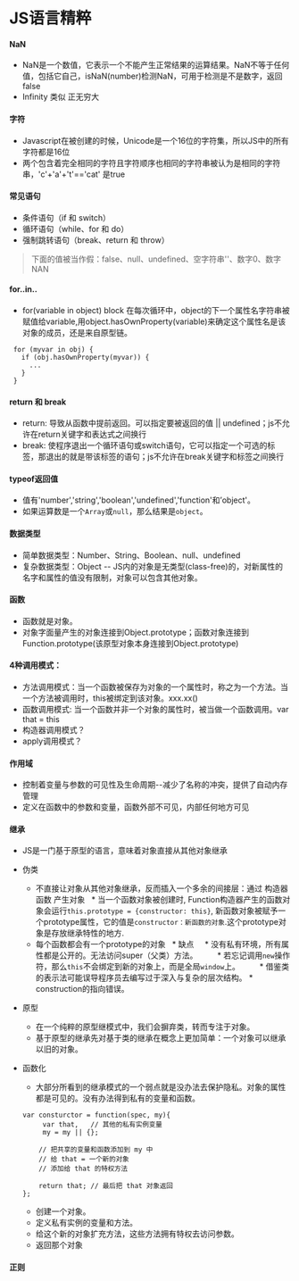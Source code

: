 # JS语言精粹

#### NaN

 * NaN是一个数值，它表示一个不能产生正常结果的运算结果。NaN不等于任何值，包括它自己，isNaN(number)检测NaN，可用于检测是不是数字，返回false
 * Infinity 类似 正无穷大


#### 字符

 * Javascript在被创建的时候，Unicode是一个16位的字符集，所以JS中的所有字符都是16位
 * 两个包含着完全相同的字符且字符顺序也相同的字符串被认为是相同的字符串，'c'+'a'+'t'=='cat' 是true


#### 常见语句

 * 条件语句（if 和 switch）
 * 循环语句（while、for 和 do）
 * 强制跳转语句（break、return 和 throw）
> 下面的值被当作假：false、null、undefined、空字符串''、数字0、数字NAN


#### for..in..

 * for(variable in object) block 在每次循环中，object的下一个属性名字符串被赋值给variable,用object.hasOwnProperty(variable)来确定这个属性名是该对象的成员，还是来自原型链。 
 ```
  for (myvar in obj) {
    if (obj.hasOwnProperty(myvar)) {
      ...
    } 
  }
 ```


#### return 和 break

 * return: 导致从函数中提前返回。可以指定要被返回的值 || undefined；js不允许在return关键字和表达式之间换行
 * break: 使程序退出一个循环语句或switch语句，它可以指定一个可选的标签，那退出的就是带该标签的语句；js不允许在break关键字和标签之间换行


#### typeof返回值

 * 值有'number','string','boolean','undefined','function'和’object'。
 * 如果运算数是一个`Array`或`null`，那么结果是`object`。
 
 
#### 数据类型

 * 简单数据类型：Number、String、Boolean、null、undefined
 * 复杂数据类型：Object -- JS内的对象是无类型(class-free)的，对新属性的名字和属性的值没有限制，对象可以包含其他对象。
  

#### 函数

 * 函数就是对象。
 * 对象字面量产生的对象连接到Object.prototype；函数对象连接到Function.prototype(该原型对象本身连接到Object.prototype)


#### 4种调用模式：

 * 方法调用模式：当一个函数被保存为对象的一个属性时，称之为一个方法。当一个方法被调用时，this被绑定到该对象。xxx.xx()
 * 函数调用模式: 当一个函数并非一个对象的属性时，被当做一个函数调用。var that = this
 * 构造器调用模式？
 * apply调用模式？
  
  
#### 作用域

 * 控制着变量与参数的可见性及生命周期--减少了名称的冲突，提供了自动内存管理
 * 定义在函数中的参数和变量，函数外部不可见，内部任何地方可见


####  继承

 * JS是一门基于原型的语言，意味着对象直接从其他对象继承
 * 伪类
   * 不直接让对象从其他对象继承，反而插入一个多余的间接层：通过 构造器函数 产生对象
   * 当一个函数对象被创建时, Function构造器产生的函数对象会运行`this.prototype = {constructor: this}`, 新函数对象被赋予一个prototype属性，它的值是`constructor：新函数的对象`.这个prototype对象是存放继承特性的地方.
   * 每个函数都会有一个prototype的对象
   * 缺点
         * 没有私有环境，所有属性都是公开的。无法访问super（父类）方法。
         * 若忘记调用`new`操作符，那么`this`不会绑定到新的对象上，而是全局`window`上。
         * 借鉴类的表示法可能误导程序员去编写过于深入与复杂的层次结构。
         * construction的指向错误。
      
 * 原型
     * 在一个纯粹的原型继模式中，我们会摒弃类，转而专注于对象。
     * 基于原型的继承先对基于类的继承在概念上更加简单：一个对象可以继承以旧的对象。
      
 * 函数化
    * 大部分所看到的继承模式的一个弱点就是没办法去保护隐私。对象的属性都是可见的。没有办法得到私有的变量和函数。
    ```
    var consturctor = function(spec, my){
         var that,   // 其他的私有实例变量
         my = my || {};

        // 把共享的变量和函数添加到 my 中
        // 给 that = 一个新的对象
        // 添加给 that 的特权方法
        
        return that; // 最后把 that 对象返回
   };
   ```
   * 创建一个对象。
   * 定义私有实例的变量和方法。
   * 给这个新的对象扩充方法，这些方法拥有特权去访问参数。
   * 返回那个对象
      
      
 #### 正则
      
